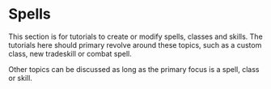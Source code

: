 # Spells

This section is for tutorials to create or modify spells, classes and skills. The tutorials here should primary revolve around these topics, such as a custom class, new tradeskill or combat spell.

Other topics can be discussed as long as the primary focus is a spell, class or skill.